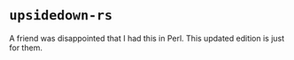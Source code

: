 # `upsidedown-rs`

A friend was disappointed that I had this in Perl. This updated edition is just
for them.
